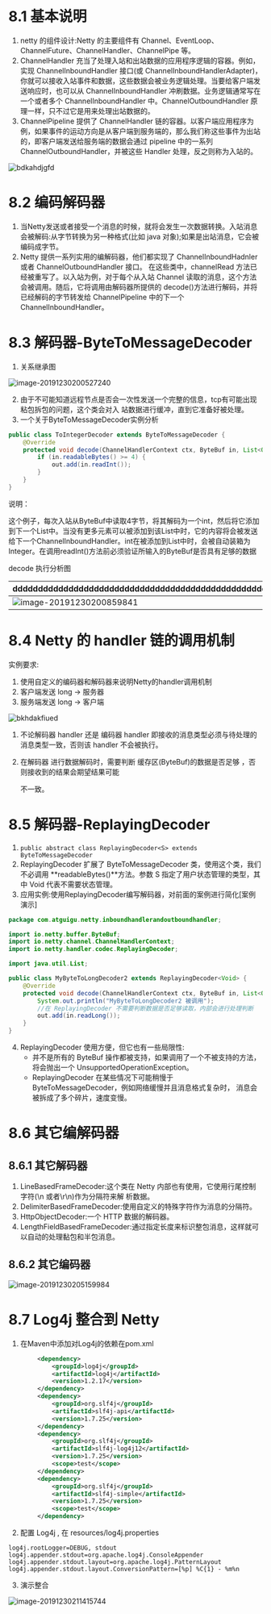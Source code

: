 # 8.1 基本说明



1. netty 的组件设计:Netty 的主要组件有 Channel、EventLoop、ChannelFuture、ChannelHandler、ChannelPipe 等。
2. ChannelHandler 充当了处理入站和出站数据的应用程序逻辑的容器。例如，实现 ChannelInboundHandler 接口(或 ChannelInboundHandlerAdapter)，你就可以接收入站事件和数据，这些数据会被业务逻辑处理。当要给客户端发送响应时，也可以从 ChannelInboundHandler 冲刷数据。业务逻辑通常写在一个或者多个 ChannelInboundHandler 中。ChannelOutboundHandler 原理一样，只不过它是用来处理出站数据的。
3. ChannelPipeline 提供了 ChannelHandler 链的容器。以客户端应用程序为例，如果事件的运动方向是从客户端到服务端的，那么我们称这些事件为出站的，即客户端发送给服务端的数据会通过 pipeline 中的一系列 ChannelOutboundHandler，并被这些 Handler 处理，反之则称为入站的。

![bdkahdjgfd](images/bdkahdjgfd.png)



# 8.2 编码解码器



1. 当Netty发送或者接受一个消息的时候，就将会发生一次数据转换。入站消息会被解码:从字节转换为另一种格式(比如 java 对象);如果是出站消息，它会被编码成字节。
2. Netty 提供一系列实用的编解码器，他们都实现了 ChannelInboundHadnler 或者 ChannelOutboundHandler 接口。 在这些类中，channelRead 方法已经被重写了。以入站为例，对于每个从入站 Channel 读取的消息，这个方法会被调用。随后，它将调用由解码器所提供的 decode()方法进行解码，并将已经解码的字节转发给 ChannelPipeline 中的下一个 ChannelInboundHandler。



# 8.3 解码器-ByteToMessageDecoder



1. 关系继承图

![image-20191230200527240](images/image-20191230200527240.png)

2. 由于不可能知道远程节点是否会一次性发送一个完整的信息，tcp有可能出现粘包拆包的问题，这个类会对入 站数据进行缓冲，直到它准备好被处理。
3. 一个关于ByteToMessageDecoder实例分析

```java
public class ToIntegerDecoder extends ByteToMessageDecoder {
    @Override
    protected void decode(ChannelHandlerContext ctx, ByteBuf in, List<Object> out) throws Exception {
        if (in.readableBytes() >= 4) {
            out.add(in.readInt());
        }
    }
}
```

说明：

这个例子，每次入站从ByteBuf中读取4字节，将其解码为一个int，然后将它添加到下一个List中。当没有更多元素可以被添加到该List中时，它的内容将会被发送给下一个ChannelInboundHandler。int在被添加到List中时，会被自动装箱为Integer。在调用readInt()方法前必须验证所输入的ByteBuf是否具有足够的数据

decode 执行分析图

| dddddddddddddddddddddddddddddddddddddddddddddddddddddddddddddddddddddddddddddddddddddddddddddddddddddd | d    |
| ------------------------------------------------------------ | ---- |
| ![image-20191230200859841](images/image-20191230200859841.png) |      |



# 8.4 Netty 的 handler 链的调用机制



实例要求:

1. 使用自定义的编码器和解码器来说明Netty的handler调用机制
2. 客户端发送 long -> 服务器
3. 服务端发送 long -> 客户端



![bkhdakfiued](images/bkhdakfiued.png)

1. 不论解码器 handler 还是 编码器 handler 即接收的消息类型必须与待处理的消息类型一致，否则该 handler 不会被执行。

2. 在解码器 进行数据解码时，需要判断 缓存区(ByteBuf)的数据是否足够 ，否则接收到的结果会期望结果可能

   不一致。



# 8.5 解码器-ReplayingDecoder



1. `public abstract class ReplayingDecoder<S> extends ByteToMessageDecoder`
2. ReplayingDecoder 扩展了 ByteToMessageDecoder 类，使用这个类，我们不必调用 **readableBytes()**方法。参数 S 指定了用户状态管理的类型，其中 Void 代表不需要状态管理。
3. 应用实例:使用ReplayingDecoder编写解码器，对前面的案例进行简化[案例演示]

```java
package com.atguigu.netty.inboundhandlerandoutboundhandler;

import io.netty.buffer.ByteBuf;
import io.netty.channel.ChannelHandlerContext;
import io.netty.handler.codec.ReplayingDecoder;

import java.util.List;

public class MyByteToLongDecoder2 extends ReplayingDecoder<Void> {
    @Override
    protected void decode(ChannelHandlerContext ctx, ByteBuf in, List<Object> out) throws Exception {
        System.out.println("MyByteToLongDecoder2 被调用");
        //在 ReplayingDecoder 不需要判断数据是否足够读取，内部会进行处理判断
        out.add(in.readLong());
    }
}
```

4. ReplayingDecoder 使用方便，但它也有一些局限性:
   * 并不是所有的 ByteBuf 操作都被支持，如果调用了一个不被支持的方法，将会抛出一个 UnsupportedOperationException。
   * ReplayingDecoder 在某些情况下可能稍慢于 ByteToMessageDecoder，例如网络缓慢并且消息格式复杂时， 消息会被拆成了多个碎片，速度变慢。



# 8.6 其它编解码器

## 8.6.1 其它解码器



1. LineBasedFrameDecoder:这个类在 Netty 内部也有使用，它使用行尾控制字符(\n 或者\r\n)作为分隔符来解 析数据。
2. DelimiterBasedFrameDecoder:使用自定义的特殊字符作为消息的分隔符。
3. HttpObjectDecoder:一个 HTTP 数据的解码器。
4. LengthFieldBasedFrameDecoder:通过指定长度来标识整包消息，这样就可以自动的处理黏包和半包消息。



## 8.6.2 其它编码器



![image-20191230205159984](images/image-20191230205159984.png)



# 8.7 Log4j 整合到 Netty



1. 在Maven中添加对Log4j的依赖在pom.xml

```xml
    	<dependency>
            <groupId>log4j</groupId>
            <artifactId>log4j</artifactId>
            <version>1.2.17</version>
        </dependency>
        <dependency>
            <groupId>org.slf4j</groupId>
            <artifactId>slf4j-api</artifactId>
            <version>1.7.25</version>
        </dependency>
        <dependency>
            <groupId>org.slf4j</groupId>
            <artifactId>slf4j-log4j12</artifactId>
            <version>1.7.25</version>
            <scope>test</scope>
        </dependency>
        <dependency>
            <groupId>org.slf4j</groupId>
            <artifactId>slf4j-simple</artifactId>
            <version>1.7.25</version>
            <scope>test</scope>
        </dependency>
```

2. 配置 Log4j , 在 resources/log4j.properties

```properties
log4j.rootLogger=DEBUG, stdout
log4j.appender.stdout=org.apache.log4j.ConsoleAppender
log4j.appender.stdout.layout=org.apache.log4j.PatternLayout
log4j.appender.stdout.layout.ConversionPattern=[%p] %C{1} - %m%n
```

3. 演示整合

![image-20191230211415744](images/image-20191230211415744.png)